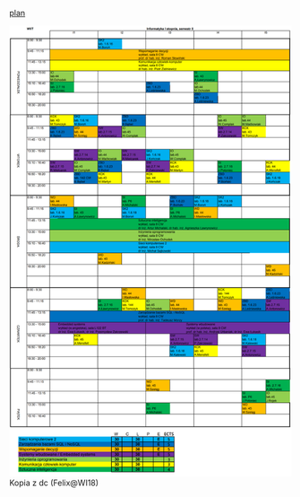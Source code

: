 [plan](https://cat.put.poznan.pl/sites/default/files/dydaktyka/d_INF_1st_5sem.pdf)

<img src="src/Plan.png">
Kopia z dc (Felix@WI18)


